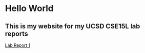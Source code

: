 # Hello World
## This is my website for my UCSD CSE15L lab reports


[Lab Report 1](lab-report-1-week-2.html)